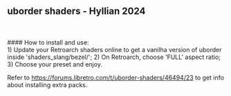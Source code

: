 ## uborder shaders - Hyllian 2024
<br>
<br>
#### How to install and use:
<br>
1) Update your Retroarch shaders online to get a vanilha version of uborder inside 'shaders_slang/bezel/';
2) On Retroarch, choose 'FULL' aspect ratio;
3) Choose your preset and enjoy.

Refer to https://forums.libretro.com/t/uborder-shaders/46494/23 to get info about installing extra packs.
